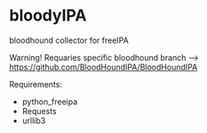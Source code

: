# bloodyIPA
bloodhound collector for freeIPA

Warning! Requaries specific bloodhound branch --> https://github.com/BloodHoundIPA/BloodHoundIPA

Requirements:
- python_freeipa
- Requests
- urllib3
